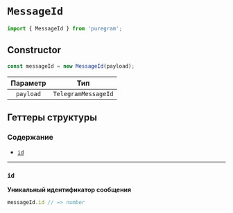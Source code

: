 # `MessageId`

```ts
import { MessageId } from 'puregram';
```

## Constructor

```ts
const messageId = new MessageId(payload);
```

| Параметр  |         Тип         |
| :-------: | :-----------------: |
| `payload` | `TelegramMessageId` |

## Геттеры структуры

### Содержание

* [`id`](#id)

---

### `id`

**Уникальный идентификатор сообщения**

```ts
messageId.id // => number
```